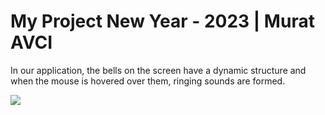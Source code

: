 <h1>My Project New Year - 2023 | Murat AVCI</h1>
In our application, the bells on the screen have a dynamic structure and when the mouse is hovered over them, ringing sounds are formed.




![](https://github.com/muratavci05/new_year_2023/blob/1294fa5878ba9afadb8e74a274fbfce38f5ff289/view.png)

